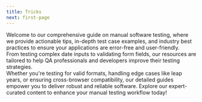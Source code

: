 ```yaml
---
title: Tricks
next: first-page
---
```


Welcome to our comprehensive guide on manual software testing, where we provide actionable tips, in-depth test case examples, and industry best practices to ensure your applications are error-free and user-friendly.<br>
From testing complex date inputs to validating form fields, our resources are tailored to help QA professionals and developers improve their testing strategies.<br>
Whether you're testing for valid formats, handling edge cases like leap years, or ensuring cross-browser compatibility, our detailed guides empower you to deliver robust and reliable software. Explore our expert-curated content to enhance your manual testing workflow today!


